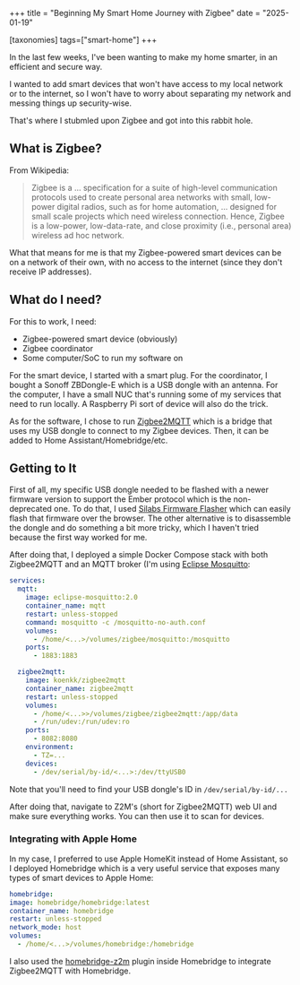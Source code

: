 +++
title = "Beginning My Smart Home Journey with Zigbee"
date = "2025-01-19"

[taxonomies]
tags=["smart-home"]
+++

In the last few weeks, I've been wanting to make my home smarter, in an efficient and secure way.

I wanted to add smart devices that won't have access to my local network or to the internet, so I won't have to worry about separating my network and messing things up security-wise.

That's where I stubmled upon Zigbee and got into this rabbit hole.

## What is Zigbee?

From Wikipedia:
> Zigbee is a ... specification for a suite of high-level communication protocols used to create personal area networks with small, low-power digital radios, such as for home automation, ... designed for small scale projects which need wireless connection. Hence, Zigbee is a low-power, low-data-rate, and close proximity (i.e., personal area) wireless ad hoc network.

What that means for me is that my Zigbee-powered smart devices can be on a network of their own, with no access to the internet (since they don't receive IP addresses).

## What do I need?

For this to work, I need:

- Zigbee-powered smart device (obviously)
- Zigbee coordinator
- Some computer/SoC to run my software on

For the smart device, I started with a smart plug. For the coordinator, I bought a Sonoff ZBDongle-E which is a USB dongle with an antenna. For the computer, I have a small NUC that's running some of my services that need to run locally. A Raspberry Pi sort of device will also do the trick.

As for the software, I chose to run [Zigbee2MQTT](https://www.zigbee2mqtt.io/) which is a bridge that uses my USB dongle to connect to my Zigbee devices. Then, it can be added to Home Assistant/Homebridge/etc.

## Getting to It

First of all, my specific USB dongle needed to be flashed with a newer firmware version to support the Ember protocol which is the non-deprecated one. To do that, I used [Silabs Firmware Flasher](https://darkxst.github.io/silabs-firmware-builder/) which can easily flash that firmware over the browser. The other alternative is to disassemble the dongle and do something a bit more tricky, which I haven't tried because the first way worked for me.

After doing that, I deployed a simple Docker Compose stack with both Zigbee2MQTT and an MQTT broker (I'm using [Eclipse Mosquitto](https://mosquitto.org/):

```yaml
services:
  mqtt:
    image: eclipse-mosquitto:2.0
    container_name: mqtt
    restart: unless-stopped
    command: mosquitto -c /mosquitto-no-auth.conf
    volumes:
      - /home/<...>/volumes/zigbee/mosquitto:/mosquitto
    ports:
      - 1883:1883

  zigbee2mqtt:
    image: koenkk/zigbee2mqtt
    container_name: zigbee2mqtt
    restart: unless-stopped
    volumes:
      - /home/<...>>/volumes/zigbee/zigbee2mqtt:/app/data
      - /run/udev:/run/udev:ro
    ports:
      - 8082:8080
    environment:
      - TZ=...
    devices:
      - /dev/serial/by-id/<...>:/dev/ttyUSB0
```

Note that you'll need to find your USB dongle's ID in `/dev/serial/by-id/...`

After doing that, navigate to Z2M's (short for Zigbee2MQTT) web UI and make sure everything works. You can then use it to scan for devices.

### Integrating with Apple Home

In my case, I preferred to use Apple HomeKit instead of Home Assistant, so I deployed Homebridge which is a very useful service that exposes many types of smart devices to Apple Home:

```yaml
homebridge:
image: homebridge/homebridge:latest
container_name: homebridge
restart: unless-stopped
network_mode: host
volumes:
  - /home/<...>/volumes/homebridge:/homebridge
```

I also used the [homebridge-z2m](https://z2m.dev/) plugin inside Homebridge to integrate Zigbee2MQTT with Homebridge.
